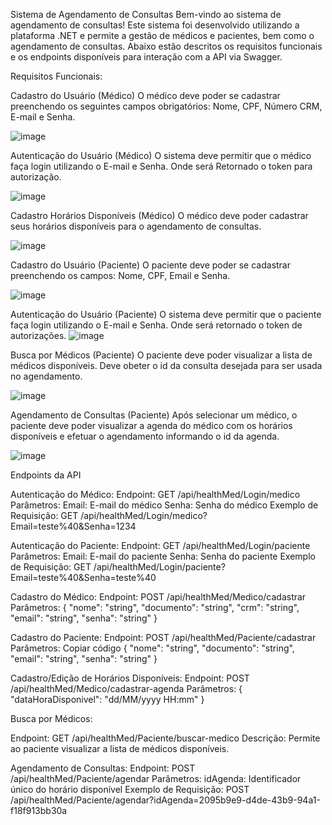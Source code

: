 Sistema de Agendamento de Consultas
Bem-vindo ao sistema de agendamento de consultas! 
Este sistema foi desenvolvido utilizando a plataforma .NET e permite a gestão de médicos e pacientes, bem como o agendamento de consultas. 
Abaixo estão descritos os requisitos funcionais e os endpoints disponíveis para interação com a API via Swagger.

Requisitos Funcionais:

Cadastro do Usuário (Médico)
O médico deve poder se cadastrar preenchendo os seguintes campos obrigatórios: Nome, CPF, Número CRM, E-mail e Senha.

![image](https://github.com/user-attachments/assets/c527619a-4cac-4747-b40e-a29d44fd5f56)

Autenticação do Usuário (Médico)
O sistema deve permitir que o médico faça login utilizando o E-mail e Senha. 
Onde será Retornado o token para autorização.

![image](https://github.com/user-attachments/assets/25443665-a656-4e7d-83c5-29d309d64699)

Cadastro Horários Disponíveis (Médico)
O médico deve poder cadastrar seus horários disponíveis para o agendamento de consultas.

![image](https://github.com/user-attachments/assets/33c0d215-1ad2-431e-882f-c4f5dde7dc4b)

Cadastro do Usuário (Paciente)
O paciente deve poder se cadastrar preenchendo os campos: Nome, CPF, Email e Senha.

![image](https://github.com/user-attachments/assets/4c8ca25c-c5a2-46c5-8312-993cb9af7608)

Autenticação do Usuário (Paciente)
O sistema deve permitir que o paciente faça login utilizando o E-mail e Senha. Onde será retornado o token de autorizações.
![image](https://github.com/user-attachments/assets/03a392e0-8755-432e-8d69-f499ee4c2625)

Busca por Médicos (Paciente)
O paciente deve poder visualizar a lista de médicos disponíveis. Deve obeter o id da consulta desejada para ser usada no agendamento.

![image](https://github.com/user-attachments/assets/0ebe1e06-fefe-47cf-b503-927b72df2adf)

Agendamento de Consultas (Paciente)
Após selecionar um médico, o paciente deve poder visualizar a agenda do médico com os horários disponíveis e efetuar o agendamento informando o id da agenda.

![image](https://github.com/user-attachments/assets/1b4882ca-a6be-4259-86a8-8271bc8deeb0)


Endpoints da API

Autenticação do Médico:
Endpoint: GET /api/healthMed/Login/medico
Parâmetros:
Email: E-mail do médico
Senha: Senha do médico
Exemplo de Requisição:
GET /api/healthMed/Login/medico?Email=teste%40&Senha=1234

Autenticação do Paciente:
Endpoint: GET /api/healthMed/Login/paciente
Parâmetros:
Email: E-mail do paciente
Senha: Senha do paciente
Exemplo de Requisição:
GET /api/healthMed/Login/paciente?Email=teste%40&Senha=teste%40


Cadastro do Médico:
Endpoint: POST /api/healthMed/Medico/cadastrar
Parâmetros:
{
  "nome": "string",
  "documento": "string",
  "crm": "string",
  "email": "string",
  "senha": "string"
}

Cadastro do Paciente:
Endpoint: POST /api/healthMed/Paciente/cadastrar
Parâmetros:
Copiar código
{
  "nome": "string",
  "documento": "string",
  "email": "string",
  "senha": "string"
}


Cadastro/Edição de Horários Disponíveis:
Endpoint: POST /api/healthMed/Medico/cadastrar-agenda
Parâmetros:
{
  "dataHoraDisponivel": "dd/MM/yyyy HH:mm"
}


Busca por Médicos:

Endpoint: GET /api/healthMed/Paciente/buscar-medico
Descrição: Permite ao paciente visualizar a lista de médicos disponíveis.


Agendamento de Consultas:
Endpoint: POST /api/healthMed/Paciente/agendar
Parâmetros:
idAgenda: Identificador único do horário disponível
Exemplo de Requisição:
POST /api/healthMed/Paciente/agendar?idAgenda=2095b9e9-d4de-43b9-94a1-f18f913bb30a
